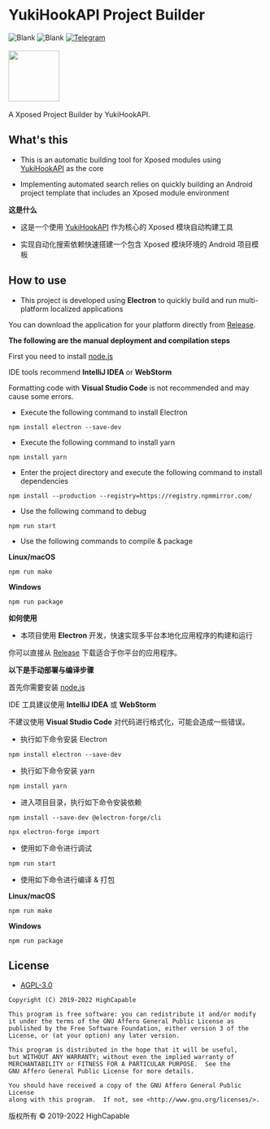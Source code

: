 # YukiHookAPI Project Builder

![Blank](https://img.shields.io/badge/license-AGPL3.0-blue)
![Blank](https://img.shields.io/badge/version-v1.0.0-green)
[![Telegram](https://img.shields.io/badge/Follow-Telegram-blue.svg?logo=telegram)](https://t.me/YukiHookAPI)
<br/><br/>
<img src="https://github.com/fankes/YuKiHookAPI/blob/master/img-src/icon.png" width = "100" height = "100"/>
<br/>
<br/>
A Xposed Project Builder by YukiHookAPI.
<br/>

## What's this

- This is an automatic building tool for Xposed modules using [YukiHookAPI](https://github.com/fankes/YukiHookAPI) as the core

- Implementing automated search relies on quickly building an Android project template that includes an Xposed module environment

**这是什么**

- 这是一个使用 [YukiHookAPI](https://github.com/fankes/YukiHookAPI) 作为核心的 Xposed 模块自动构建工具

- 实现自动化搜索依赖快速搭建一个包含 Xposed 模块环境的 Android 项目模板

## How to use

- This project is developed using **Electron** to quickly build and run multi-platform localized applications

You can download the application for your platform directly from [Release](https://github.com/fankes/YukiHookAPI-ProjectBuilder/releases).

**The following are the manual deployment and compilation steps**

First you need to install [node.js](https://nodejs.org/en/)

IDE tools recommend **IntelliJ IDEA** or **WebStorm**

Formatting code with **Visual Studio Code** is not recommended and may cause some errors.

- Execute the following command to install Electron

```
npm install electron --save-dev
```

- Execute the following command to install yarn

```
npm install yarn
```

- Enter the project directory and execute the following command to install dependencies

```
npm install --production --registry=https://registry.npmmirror.com/
```

- Use the following command to debug

```
npm run start
```

- Use the following commands to compile & package

**Linux/macOS**

```
npm run make
```

**Windows**

```
npm run package
```

**如何使用**

- 本项目使用 **Electron** 开发，快速实现多平台本地化应用程序的构建和运行

你可以直接从 [Release](https://github.com/fankes/YukiHookAPI-ProjectBuilder/releases) 下载适合于你平台的应用程序。

**以下是手动部署与编译步骤**

首先你需要安装 [node.js](https://nodejs.org/zh-cn/)

IDE 工具建议使用 **IntelliJ IDEA** 或 **WebStorm**

不建议使用 **Visual Studio Code** 对代码进行格式化，可能会造成一些错误。

- 执行如下命令安装 Electron

```
npm install electron --save-dev
```

- 执行如下命令安装 yarn

```
npm install yarn
```

- 进入项目目录，执行如下命令安装依赖

```
npm install --save-dev @electron-forge/cli
```

```
npx electron-forge import
```

- 使用如下命令进行调试

```
npm run start
```

- 使用如下命令进行编译 & 打包

**Linux/macOS**

```
npm run make
```

**Windows**

```
npm run package
```

## License

- [AGPL-3.0](https://www.gnu.org/licenses/agpl-3.0.html)

```
Copyright (C) 2019-2022 HighCapable

This program is free software: you can redistribute it and/or modify
it under the terms of the GNU Affero General Public License as
published by the Free Software Foundation, either version 3 of the
License, or (at your option) any later version.

This program is distributed in the hope that it will be useful,
but WITHOUT ANY WARRANTY; without even the implied warranty of
MERCHANTABILITY or FITNESS FOR A PARTICULAR PURPOSE.  See the
GNU Affero General Public License for more details.

You should have received a copy of the GNU Affero General Public License
along with this program.  If not, see <http://www.gnu.org/licenses/>.
```

版权所有 © 2019-2022 HighCapable
